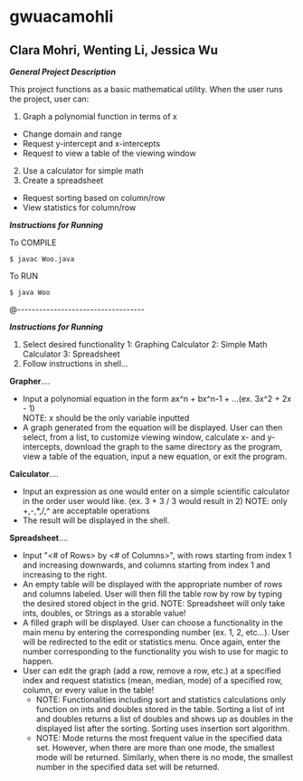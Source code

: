 ﻿# gwuacamohli
## Clara Mohri, Wenting Li, Jessica Wu

_**General Project Description**_

This project functions as a basic mathematical utility. When the user runs the project, user can: 
1. Graph a polynomial function in terms of x
  * Change domain and range
  * Request y-intercept and x-intercepts
  * Request to view a table of the viewing window
2. Use a calculator for simple math
3. Create a spreadsheet
  * Request sorting based on column/row
  * View statistics for column/row

_**Instructions for Running**_

To COMPILE
~~~~
$ javac Woo.java
~~~~
To RUN
~~~~
$ java Woo
~~~~
@----------------------------------- 

 _**Instructions for Running**_
1. Select desired functionality
	1: Graphing Calculator
	2: Simple Math Calculator
	3: Spreadsheet
2. Follow instructions in shell…  

**Grapher**....
* Input a polynomial equation in the form ax^n + bx^n-1 + ...(ex. 3x^2 + 2x - 1)  
   NOTE: x should be the only variable inputted
* A graph generated from the equation will be displayed. User can then select, from a list, to customize viewing window, calculate x- and y- intercepts, download the graph to the same directory as the program, view a table of the equation, input a new equation, or exit the program. 

**Calculator**....
* Input an expression as one would enter on a simple scientific calculator in the order user would like.
	   (ex. 3 + 3 / 3 would result in 2)
	NOTE: only +,-,*,/,^ are acceptable operations
*  The result will be displayed in the shell.

**Spreadsheet**....
* Input "<# of Rows> by <# of Columns>", with rows starting from index 1 and increasing downwards, and columns starting from index 1 and increasing to the right.
* An empty table will be displayed with the appropriate number of rows and columns labeled. User will then fill the table row by row by typing the desired stored object in the grid. 
    NOTE: Spreadsheet will only take ints, doubles, or Strings as a storable value!
* A filled graph will be displayed. User can choose a functionality in the main menu by entering the corresponding number (ex. 1, 2, etc...). User will be redirected to the edit or statistics menu. Once again, enter the number corresponding to the functionality you wish to use for magic to happen.
* User can edit the graph (add a row, remove a row, etc.) at a specified index and request statistics (mean, median, mode) of a specified row, column, or every value in the table!
    * NOTE: Functionalities including sort and statistics calculations only function on ints and doubles stored in the table. Sorting a list of int and doubles returns a list of doubles and shows up as doubles in the displayed list after the sorting. Sorting uses insertion sort algorithm.
    * NOTE: Mode returns the most frequent value in the specified data set. However, when there are more than one mode, the smallest mode will be returned. Similarly, when there is no mode, the smallest number in the specified data set will be returned.
